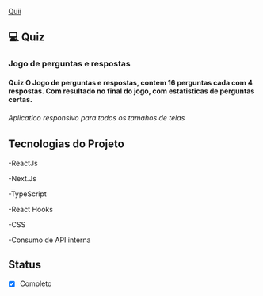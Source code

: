 <a href="https://porta-premiada-felipeleopoldino.netlify.app/">Quii</a>

## 💻 Quiz

<h3>Jogo de perguntas e respostas</h3>

<h4>Quiz
  O Jogo de perguntas e respostas, contem 16 perguntas cada com 4 respostas.
  Com resultado no final do jogo, com estatisticas de perguntas certas.
</h4>

<h6>Aplicatico responsivo para todos os tamahos de telas </h6>


## Tecnologias do Projeto

-ReactJs

-Next.Js

-TypeScript

-React Hooks

-CSS

-Consumo de API interna

## Status

- [x] Completo